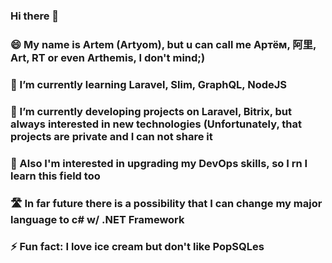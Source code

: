 ### Hi there 👋
### 😄 My name is Artem (Artyom), but u can call me Артём, 阿里, Art, RT or even Arthemis, I don't mind;)
### 🌱 I’m currently learning Laravel, Slim, GraphQL, NodeJS
### 🔭 I’m currently developing projects on Laravel, Bitrix, but always interested in new technologies (Unfortunately, that projects are private and I can not share it
### 🤔 Also I'm interested in upgrading my DevOps skills, so I rn I learn this field too
### 🛣 In far future there is a possibility that I can change my major language to c# w/ .NET Framework
### ⚡ Fun fact: I love ice cream but don't like PopSQLes

<!--
**DisastrousBug/DisastrousBug** is a ✨ _special_ ✨ repository because its `README.md` (this file) appears on your GitHub profile.

Here are some ideas to get you started:

- 🔭 I’m currently working on ...
- 🌱 I’m currently learning Laravel, Slim, GraphQL, NodeJS
- 👯 I’m looking to collaborate on 
- 🤔 I’m looking for help with ...
- 💬 Ask me about ...
- 📫 How to reach me: ...
- 😄 Pronouns: ...
- ⚡ Fun fact: ...
-->
